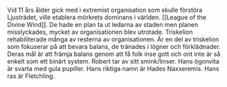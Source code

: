 Vid 11 års ålder gick med i extremist organisation som skulle förstöra Ljusträdet, ville etablera mörkrets dominans i världen. [[League of the Divine Wind]]. De hade en plan ta ut ledarna av staden men planen misslyckades, mycket av organisationen blev utrotade. Triskelion rehabiliterade många av resterna av organisationen. Är en del av triskelion som fokuserar på att bevara balans, de tränades i lögner och förklädnader. Deras mål är att främja balans genom att få folk inse gott och ont inte är så enkelt som ett binärt system. Robert tar av sitt smink/linser. Hans ögonvita är svarta med gula pupiller. Hans riktiga namn är Hades Naxxeremis. Hans ras är Fletchling.